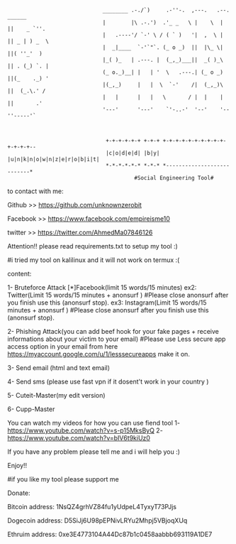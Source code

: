                                   ________ .-./`)     .-''-.  ,---.   .--. ______
                                  |        |\ .-.')  .'_ _   \ |    \  |  ||    _ `''.  
                                  |   .----'/ `-' \ / ( ` )   '|  ,  \ |  || _ | ) _  \ 
                                  |  _|____  `-'`"`. (_ o _)  ||  |\_ \|  ||( ''_'  )
                                  |_( )_   | .---. |  (_,_)___||  _( )_\  || . (_) `. | 
                                  (_ o._)__| |   | '  \   .---.| (_ o _)  ||(_    ._) ' 
                                  |(_,_)     |   |  \  `-'    /|  (_,_)\  ||  (_.\.' /  
                                  |   |      |   |   \       / |  |    |  ||       .'   
                                  '---'      '---'    `'-..-'  '--'    '--''-----'`     
                                                                

                                       
                                   +-+-+-+-+-+ +-+-+ +-+-+-+-+-+-+-+-+-+-+-+-+-+--
                                   |c|o|d|e|d| |b|y| |u|n|k|n|o|w|n|z|e|r|o|b|i|t|
                                   *-*-*-*-*-* *-*-* *---------------------------*
                                            #Social Engineering Tool#




to contact with me:

Github >> https://github.com/unknownzerobit                                                                                           

Facebook >> https://www.facebook.com/empireisme10 

twitter >> https://twitter.com/AhmedMa07846126


Attention!!
please read requirements.txt to setup my tool :)


#i tried my tool on kalilinux and it will not work on termux :(

content:

1- Bruteforce Attack
[*]Facebook(limit 15 words/15 minutes)
ex2: Twitter(Limit 15 words/15 minutes + anonsurf ) #Please close anonsurf after you finish use this (anonsurf stop).
ex3: Instagram(Limit 15 words/15 minutes + anonsurf ) #Please close anonsurf after you finish use this (anonsurf stop).

2- Phishing Attack(you can add beef hook for your fake pages + receive informations about your victim to your email) #Please use  Less secure app access option in your email from here https://myaccount.google.com/u/1/lesssecureapps make it on.


3- Send email (html and text email)

4- Send sms (please use fast vpn if it dosent't work in your country )

5- Cuteit-Master(my edit version)

6- Cupp-Master


You can watch my videos for how you can use fiend tool 
1- https://www.youtube.com/watch?v=s-p15MksByQ
2- https://www.youtube.com/watch?v=bIV6t9kiUz0


If you have any problem please tell me and i will help you :)

Enjoy!!



#if you like my tool please support me

Donate:

Bitcoin address: 1NsQZ4grhVZ84fu1yUdpeL4TyxyT73PJjs

Dogecoin address: D5SiJj6U98pEPNivLRYu2Mhpj5VBjoqXUq

Ethruim address: 0xe3E4773104A44Dc87b1c0458aabbb693119A1DE7
